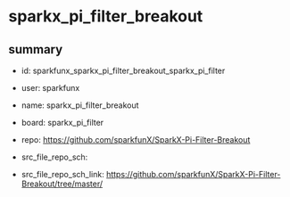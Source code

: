 # sparkx_pi_filter_breakout
 
## summary 
* id: sparkfunx_sparkx_pi_filter_breakout_sparkx_pi_filter
* user: sparkfunx
* name: sparkx_pi_filter_breakout
* board: sparkx_pi_filter
* repo: https://github.com/sparkfunX/SparkX-Pi-Filter-Breakout



* src_file_repo_sch: 
* src_file_repo_sch_link: https://github.com/sparkfunX/SparkX-Pi-Filter-Breakout/tree/master/







